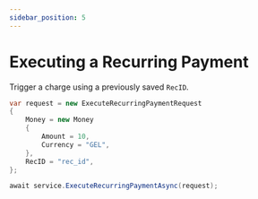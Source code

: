 ```yaml
---
sidebar_position: 5
---
```


# Executing a Recurring Payment

Trigger a charge using a previously saved `RecID`.

```csharp
var request = new ExecuteRecurringPaymentRequest
{
    Money = new Money
    {
        Amount = 10,
        Currency = "GEL",
    },
    RecID = "rec_id",
};

await service.ExecuteRecurringPaymentAsync(request);
```